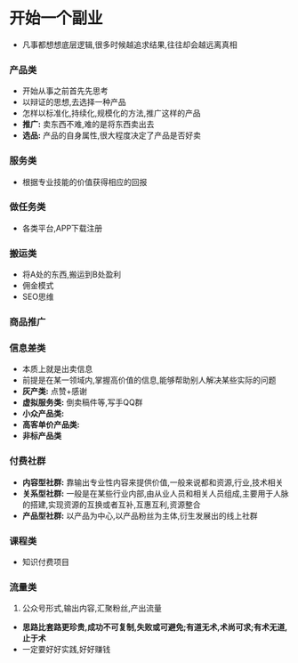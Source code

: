 # 开始一个副业
- 凡事都想想底层逻辑,很多时候越追求结果,往往却会越远离真相
### 产品类
- 开始从事之前首先先思考
- 以辩证的思想,去选择一种产品
- 怎样以标准化,持续化,规模化的方法,推广这样的产品
- **推广:** 卖东西不难,难的是将东西卖出去
- **选品:** 产品的自身属性,很大程度决定了产品是否好卖
### 服务类
- 根据专业技能的价值获得相应的回报
### 做任务类
- 各类平台,APP下载注册
### 搬运类
- 将A处的东西,搬运到B处盈利
- 佣金模式
- SEO思维
### 商品推广
### 信息差类
- 本质上就是出卖信息
- 前提是在某一领域内,掌握高价值的信息,能够帮助别人解决某些实际的问题
- **灰产类:** 点赞+感谢
- **虚拟服务类:** 倒卖稿件等,写手QQ群
- **小众产品类:**
- **高客单价产品类:**
- **非标产品类**
### 付费社群
- **内容型社群:** 靠输出专业性内容来提供价值,一般来说都和资源,行业,技术相关
- **关系型社群:** 一般是在某些行业内部,由从业人员和相关人员组成,主要用于人脉的搭建,实现资源的互换或者互补,互惠互利,资源整合
- **产品型社群:** 以产品为中心,以产品粉丝为主体,衍生发展出的线上社群
### 课程类
- 知识付费项目
### 流量类
1. 公众号形式,输出内容,汇聚粉丝,产出流量
- **思路比套路更珍贵,成功不可复制,失败或可避免;有道无术,术尚可求;有术无道,止于术**
- 一定要好好实践,好好赚钱
